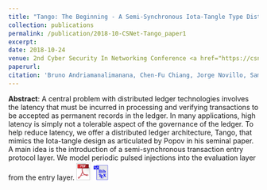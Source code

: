 ```yaml
---
title: "Tango: The Beginning - A Semi-Synchronous Iota-Tangle Type Distributed Ledger with Periodic Pulsed Entries"
collection: publications
permalink: /publication/2018-10-CSNet-Tango_paper1
excerpt:
date: 2018-10-24
venue: 2nd Cyber Security In Networking Conference <a href="https://csnet-conference.org/2018/">(CSNet'18)</a>, Paris, France.
paperurl: 
citation: 'Bruno Andriamanalimanana, Chen-Fu Chiang, Jorge Novillo, Sam Sengupta, Ali Tekeoglu, <i>&quot;Tango: The Beginning - A Semi-Synchronous Iota-Tangle Type Distributed Ledger with Periodic Pulsed Entries.&quot;</i> <i>CSNet2018, October 24-26, Paris, France</i>.'
---
```

**Abstract**: A central problem with distributed ledger technologies involves the latency that must be incurred in processing and verifying transactions to be accepted as permanent records in the ledger. In many applications, high latency is simply not a tolerable aspect of the governance of the ledger. To help reduce latency, we offer a distributed ledger architecture, Tango, that mimics the Iota-tangle design as articulated by Popov in his seminal paper. A main idea is the introduction of a semi-synchronous transaction entry protocol layer. We model periodic pulsed injections into the evaluation layer from the entry layer. <a href="https://www.dropbox.com/s/hn3yj1tjmtyo629/1570462148.pdf?dl=0"><img src="../files/pdflogo.jpg" width="30"></a> <a href="../files/bibtexfiles/2018-10-CSNet-Tango_paper1.bib"><img src="../files/bibtexIcon.jpg" width="30"></a>

<!--
Recommended citation: Bruno Andriamanalimanana, Chen-Fu Chiang, Jorge Novillo, Sam Sengupta, Ali Tekeoglu (2018). &quot;Tango: The Beginning - A Semi-Synchronous Iota-Tangle Type Distributed Ledger with Periodic Pulsed Entries.&quot; <i>CSNet-2018</i>. 
-->
